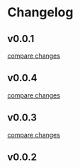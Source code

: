 # Changelog


## v0.0.1

[compare changes](https://github.com/DevJoghurt/nuxt-dicom/compare/v0.0.4...v0.0.1)

## v0.0.4

[compare changes](https://undefined/undefined/compare/v0.0.3...v0.0.4)

## v0.0.3

[compare changes](https://undefined/undefined/compare/v0.0.2...v0.0.3)

## v0.0.2

